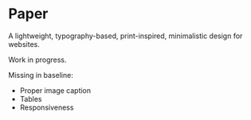 # Paper
A lightweight, typography-based, print-inspired, minimalistic design for websites.

Work in progress.

Missing in baseline:
- Proper image caption
- Tables
- Responsiveness
